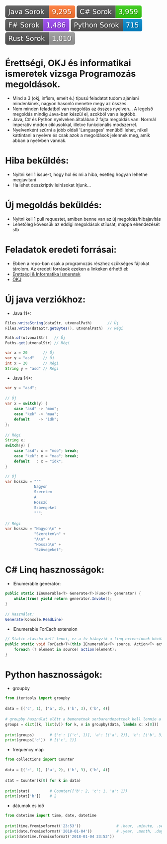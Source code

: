 [![Java](https://raw.githubusercontent.com/Degubi/Feladatok/badges/java.svg)](https://github.com/Degubi/Feladatok/search?l=java)
[![C#](https://raw.githubusercontent.com/Degubi/Feladatok/badges/cs.svg)](https://github.com/Degubi/Feladatok/search?l=C%23)
[![F#](https://raw.githubusercontent.com/Degubi/Feladatok/badges/fs.svg)](https://github.com/Degubi/Feladatok/search?l=F%23)
[![Python](https://raw.githubusercontent.com/Degubi/Feladatok/badges/py.svg)](https://github.com/Degubi/Feladatok/search?l=Python)
[![Rust](https://raw.githubusercontent.com/Degubi/Feladatok/badges/rs.svg)](https://github.com/Degubi/Feladatok/search?l=Rust)

# Érettségi, OKJ és informatikai ismeretek vizsga Programozás megoldások.

- Mind a 3 (okj, infism, emelt é.) típusú feladatot tudom ajánlani mindenkinek, nagyon hasonló menetre megy az összes.
- Nem minden feladatból van megoldás az összes nyelven... A legelső megoldás mindig Java-ban készül el, azokból van a legtöbb.
- Java, C# és Python nyelveken általában 2 fajta megoldás van: Normál imperatív módon ciklusokkal, illetve funkcionális módszerrel.
- Nyelvenként szűrni a jobb oldali 'Languages' menüből lehet, rákell kattintani a nyelvre és csak azok a megoldások jelennek meg, amik abban a nyelvben vannak.

# Hiba beküldés:
- Nyitni kell 1 issue-t, hogy hol és mi a hiba, esetleg hogyan lehetne megjavítani
- Ha lehet deszkriptív leírásokat írjunk...

# Új megoldás beküldés:
- Nyitni kell 1 pull requestet, amiben benne van az új megoldás/hibajavítás
- Lehetőleg kövessük az eddigi megoldások stílusát, mappa elrendezését stb

# Feladatok eredeti forrásai:
- Ebben a repo-ban csak a programozás részhez szükséges fájlokat tárolom. Az eredeti források ezeken a linkeken érhető el:
- [Érettségi & Informatika Ismeretek](https://www.oktatas.hu/kozneveles/erettsegi/feladatsorok)
- [OKJ](http://infojegyzet.hu/vizsgafeladatok/)

# Új java verziókhoz:
- Java 11+:

```java
Files.writeString(dataStr, utvonalPath)       // Új
Files.write(dataStr.getBytes(), utvonalPath)  // Régi
```

```java
Path.of(utvonalStr)   // Új
Paths.get(utvonalStr) // Régi
```

```java
var x = 20       // Új
var y = "asd"    // Új
int x = 20       // Régi
String y = "asd" // Régi
```

- Java 14+:

```java
var y = "asd";

// Új
var x = switch(y) {
    case "asd" -> "moo";
    case "kek" -> "maa";
    default    -> "idk";
};

// Régi
String x;
switch(y) {
    case "asd": x = "moo"; break;
    case "kek": x = "maa"; break;
    default   : x = "idk";
}
```

```java
// Új
var hosszu = """
             Nagyon
             Szeretem
             A
             Hosszú
             Szövegeket
             """;

// Régi
var hosszu = "Nagyon\n" +
             "Szeretem\n" +
             "A\n" +
             "Hosszú\n" +
             "Szövegeket";
```

# C# Linq hasznosságok:
- IEnumerable generator:

```csharp
public static IEnumerable<T> Generate<T>(Func<T> generator) {
    while(true) yield return generator.Invoke();
}

// Használat:
Generate(Console.ReadLine)
```

- IEnumerable ForEach extension

```csharp
// Static classba kell tenni, ez a fv hiányzik a linq extensionok közül... -_-
public static void ForEach<T>(this IEnumerable<T> source, Action<T> action) {
    foreach (T element in source) action(element);
}
```

# Python hasznosságok:
- groupby

```python
from itertools import groupby

data = [('c', 1), ('a', 2), ('b', 3), ('b', 4)]

# groupby használat előtt a bemenetnek sorbarendezettnek kell lennie a kulcs alapján
groups = dict((k, list(v)) for k, v in groupby(data, lambda x: x[0]))

print(groups)       # {'c': [('c', 1)], 'a': [('a', 2)], 'b': [('b', 3), ('b', 4)]}
print(groups['c'])  # [('c', 1)]
```

- frequency map

```python
from collections import Counter

data = [('c', 1), ('a', 2), ('b', 3), ('b', 4)]

stat = Counter(k[0] for k in data)

print(stat)         # Counter({'b': 2, 'c': 1, 'a': 1})
print(stat['b'])    # 2
```

- dátumok és idő

```python
from datetime import time, date, datetime

print(time.fromisoformat('23:53'))                # .hour, .minute, .second
print(date.fromisoformat('2018-01-04'))           # .year, .month, .day
print(datetime.fromisoformat('2018-01-04 23:53'))
```